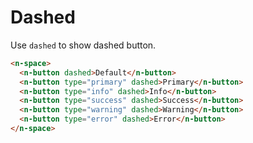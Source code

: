 # Dashed
Use `dashed` to show dashed button.
```html
<n-space>
  <n-button dashed>Default</n-button>
  <n-button type="primary" dashed>Primary</n-button>
  <n-button type="info" dashed>Info</n-button>
  <n-button type="success" dashed>Success</n-button>
  <n-button type="warning" dashed>Warning</n-button>
  <n-button type="error" dashed>Error</n-button>
</n-space>
```
